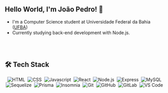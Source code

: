 ## Hello World, I'm João Pedro! 👋

- I'm a Computer Science student at Universidade Federal da Bahia ([UFBA](https://bcc.ufba.br/))
- Currently studying back-end development with Node.js.

<br><br/>

## :hammer_and_wrench:  Tech Stack

<div align="center">

  ![HTML](https://img.shields.io/badge/-HTML-05122A?style=flat&logo=HTML5)&nbsp;
  ![CSS](https://img.shields.io/badge/-CSS-05122A?style=flat&logo=CSS3&logoColor=1572B6)&nbsp;
  ![Javascript](https://img.shields.io/badge/-JavaScript-05122A?style=flat&logo=javascript)&nbsp;
  ![React](https://img.shields.io/badge/-React-05122A?style=flat&logo=react)&nbsp;
  ![Node.js](https://img.shields.io/badge/Node.js-05122A?style=flat&logo=node.js)&nbsp;
  ![Express](https://img.shields.io/badge/Express.js-05122A?style=flat&logo=express)&nbsp;
  ![MySQL](https://img.shields.io/badge/MySQL-05122A?style=flat&logo=mysql)&nbsp;
  ![Sequelize](https://img.shields.io/badge/sequelize-05122A?style=flat&logo=sequelize)&nbsp;
  ![Prisma](https://img.shields.io/badge/Prisma-05122A?style=flat&logo=Prisma)&nbsp;
  ![Insomnia](https://img.shields.io/badge/-Insomnia-05122A?style=flat&logo=insomnia)&nbsp;
  ![Git](https://img.shields.io/badge/-Git-05122A?style=flat&logo=git)&nbsp;
  ![GitHub](https://img.shields.io/badge/-GitHub-05122A?style=flat&logo=github)&nbsp;
  ![GitLab](https://img.shields.io/badge/GitLab-05122A?style=flat&logo=gitlab)&nbsp;
  ![VS Code](https://img.shields.io/badge/Visual_Studio_Code-05122A?style=flat&logo=visual%20studio%20code)&nbsp;
  
<div>
